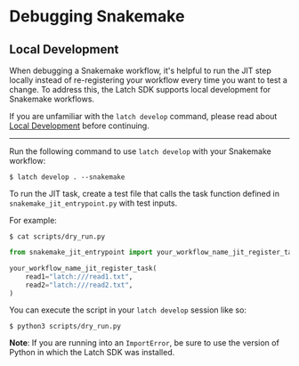 # Debugging Snakemake

## Local Development

When debugging a Snakemake workflow, it's helpful to run the JIT step locally instead of re-registering your workflow every time you want to test a change. To address this, the Latch SDK supports local development for Snakemake workflows.

If you are unfamiliar with the `latch develop` command, please read about [Local Development](../basics/local_development.md) before continuing.

---

Run the following command to use `latch develop` with your Snakemake workflow:

```console
$ latch develop . --snakemake
```

To run the JIT task, create a test file that calls the task function defined in `snakemake_jit_entrypoint.py` with test inputs.

For example:

```console
$ cat scripts/dry_run.py
```

```python
from snakemake_jit_entrypoint import your_workflow_name_jit_register_task

your_workflow_name_jit_register_task(
    read1="latch:///read1.txt",
    read2="latch:///read2.txt",
)

```

You can execute the script in your `latch develop` session like so:

```console
$ python3 scripts/dry_run.py
```

**Note**: If you are running into an `ImportError`, be sure to use the version of Python in which the Latch SDK was installed.
